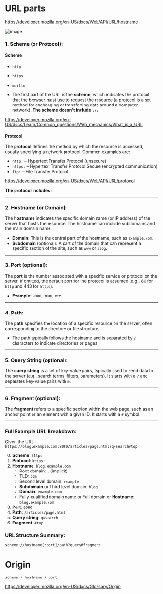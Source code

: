 # URL parts

https://developer.mozilla.org/en-US/docs/Web/API/URL/hostname

![image](https://github.com/user-attachments/assets/05757a98-f246-4635-a300-d3a81a192f2c)

### 1. **Scheme (or Protocol)**:

#### Scheme
  - `http`
  - `https`
  - `mailto`

- The first part of the URL is the **scheme**, which indicates the protocol that the browser must use to request the resource (a protocol is a set method for exchanging or transferring data around a computer network).
**The scheme doesn't include `://`**

https://developer.mozilla.org/en-US/docs/Learn/Common_questions/Web_mechanics/What_is_a_URL

#### Protocol

The **protocol** defines the method by which the resource is accessed, usually specifying a network protocol. Common examples are:
   - `http:` – Hypertext Transfer Protocol (unsecure)
   - `https:` – Hypertext Transfer Protocol Secure (encrypted communication)
   - `ftp:` – File Transfer Protocol

https://developer.mozilla.org/en-US/docs/Web/API/URL/protocol

**The protocol includes `:`**

---

### 2. **Hostname** (or Domain):
   The **hostname** indicates the specific domain name (or IP address) of the server that hosts the resource. The hostname can include subdomains and the main domain name:
   - **Domain**: This is the central part of the hostname, such as `example.com`.
   - **Subdomain** (optional): A part of the domain that can represent a specific section of the site, such as `www` or `blog`. 
   
---

### 3. **Port** (optional):
   The **port** is the number associated with a specific service or protocol on the server. If omitted, the default port for the protocol is assumed (e.g., 80 for `http` and 443 for `https`).
   - **Example:** `8080`, `3000`, etc.

---

### 4. **Path**:
   The **path** specifies the location of a specific resource on the server, often corresponding to the directory or file structure.
   - The path typically follows the hostname and is separated by `/` characters to indicate directories or pages.

---

### 5. **Query String** (optional):
   The **query string** is a set of key-value pairs, typically used to send data to the server (e.g., search terms, filters, parameters). It starts with a `?` and separates key-value pairs with `&`.

---

### 6. **Fragment** (optional):
   The **fragment** refers to a specific section within the web page, such as an anchor point or an element with a given ID. It starts with a `#` symbol.

---

### Full Example URL Breakdown:

Given the URL:  
`https://blog.example.com:8080/articles/page.html?q=search#top`

0. **Scheme**: `https`
1. **Protocol**: `https:`
2. **Hostname**: `blog.example.com`
   - Root domain: `.` (implicit)
   - TLD: `com`
   - Second level domain: `example`
   - **Subdomain** or Third level domain: `blog`
   - **Domain**: `example.com`
   - Fully-qualified domain name or Full domain or **Hostname**: `blog.example.com`
4. **Port**: `8080`
5. **Path**: `/articles/page.html`
6. **Query string**: `q=search`
7. **Fragment**: `#top`

### URL Structure Summary:
```
scheme://hostname[:port]/path?query#fragment
```

# Origin

`scheme + hostname + port`

https://developer.mozilla.org/en-US/docs/Glossary/Origin
